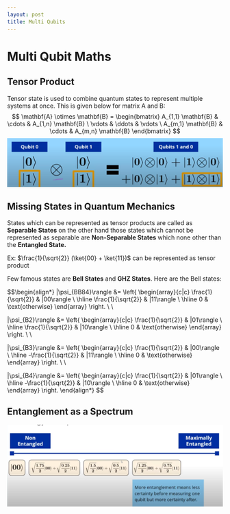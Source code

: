 ```yaml
---
layout: post
title: Multi Qubits
---
```

# Multi Qubit Maths
## Tensor Product
Tensor state is used to combine quantum states to represent multiple systems at once. This is given below for matrix A and B:  $$ \mathbf{A} \otimes \mathbf{B} = \begin{bmatrix} A_{1,1} \mathbf{B} & \cdots & A_{1,n} \mathbf{B} \ \vdots & \ddots & \vdots \ A_{m,1} \mathbf{B} & \cdots & A_{m,n} \mathbf{B} \end{bmatrix} $$
![tensor_product](../assets/images/tensor_product.png)
## Missing States in Quantum Mechanics
States which can be represented as tensor products are called as **Separable States** on the other hand those states which cannot be represented as separable are **Non-Separable States** which none other than the **Entangled State.** 

Ex: $\frac{1}{\sqrt{2}} (\ket{00} + \ket{11})$ can be represented as tensor product
	
Few famous states are **Bell States** and **GHZ States**. Here are the Bell states:

$$\begin{align*}
|\psi_{BB84}\rangle &= \left\{ \begin{array}{c|c}
\frac{1}{\sqrt{2}} & |00\rangle \\ \hline
\frac{1}{\sqrt{2}} & |11\rangle \\ \hline
0 & \text{otherwise}
\end{array} \right. \\ \\

|\psi_{B2}\rangle &= \left\{ \begin{array}{c|c}
\frac{1}{\sqrt{2}} & |01\rangle \\ \hline
\frac{1}{\sqrt{2}} & |10\rangle \\ \hline
0 & \text{otherwise}
\end{array} \right. \\ \\

|\psi_{B3}\rangle &= \left\{ \begin{array}{c|c}
\frac{1}{\sqrt{2}} & |00\rangle \\ \hline
-\frac{1}{\sqrt{2}} & |11\rangle \\ \hline
0 & \text{otherwise}
\end{array} \right. \\ \\

|\psi_{B4}\rangle &= \left\{ \begin{array}{c|c}
\frac{1}{\sqrt{2}} & |01\rangle \\ \hline
-\frac{1}{\sqrt{2}} & |10\rangle \\ \hline
0 & \text{otherwise}
\end{array} \right.
\end{align*}
$$

## Entanglement as a Spectrum
![entanglement-spectrum](../assets/images/entanglement_spectrum.png)


